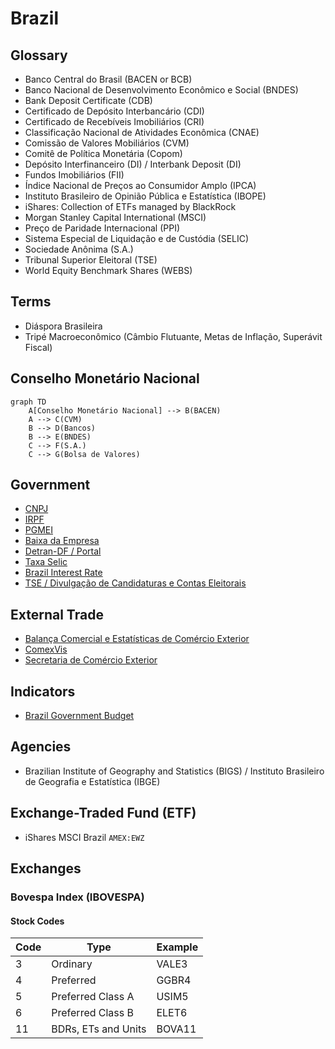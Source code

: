 # Brazil

<!--
Explicações

DI Futuros -> https://www.youtube.com/watch?v=2HbUDsMil7k
-->

<!--
Réis
Cruzeiro
Cruzeiro Novo
Cruzado
Cruzado Novo
Real
-->

<!--
NYSE:ABEV
NYSE:BBD
NYSE:BSBR
NYSE:CIG
NYSE:EBR
NYSE:ERJ
NYSE:GGB
NYSE:GOL
NYSE:ITUB
NYSE:PBR
NYSE:VALE
NYSE:VIV
OTC:EGIEY
OTC:JBSAY
-->

<!--
DI Futuros

J -> Janeiro

DI1J2029

Taxa Selic (Taxa de Juros À Vista) / DI Futuros (Taxa de Juros Futuro)
-->

<!--
QUANDL:BCB/11753

https://utilitarios.grupodpg.com.br/utilitarios/categoria/calculo-facil/775/custo-de-contratao-pj-x-clt-x-autnomo

https://bcb.gov.br/estabilidadefinanceira/sistema-valores-a-receber/

IAGRO

WIN1! / IND1! / IBV1!
DOL1! / WDO1!

RB1!*USDBRL/3.785411784

https://www.rankbr.com.br/tv

Kantar IBOPE Media
People Meter

Meta Selic / Taxa Selic
-->

## Glossary

- Banco Central do Brasil (BACEN or BCB)
- Banco Nacional de Desenvolvimento Econômico e Social (BNDES)
- Bank Deposit Certificate (CDB)
- Certificado de Depósito Interbancário (CDI)
- Certificado de Recebíveis Imobiliários (CRI)
- Classificação Nacional de Atividades Econômica (CNAE)
- Comissão de Valores Mobiliários (CVM)
- Comitê de Política Monetária (Copom)
- Depósito Interfinanceiro (DI) / Interbank Deposit (DI)
- Fundos Imobiliários (FII)
- Índice Nacional de Preços ao Consumidor Amplo (IPCA)
- Instituto Brasileiro de Opinião Pública e Estatística (IBOPE)
- iShares: Collection of ETFs managed by BlackRock
- Morgan Stanley Capital International (MSCI)
- Preço de Paridade Internacional (PPI)
- Sistema Especial de Liquidação e de Custódia (SELIC)
- Sociedade Anônima (S.A.)
- Tribunal Superior Eleitoral (TSE)
- World Equity Benchmark Shares (WEBS)

## Terms

- Diáspora Brasileira
- Tripé Macroeconômico (Câmbio Flutuante, Metas de Inflação, Superávit Fiscal)

## Conselho Monetário Nacional

```mermaid
graph TD
    A[Conselho Monetário Nacional] --> B(BACEN)
    A --> C(CVM)
    B --> D(Bancos)
    B --> E(BNDES)
    C --> F(S.A.)
    C --> G(Bolsa de Valores)
```

## Government

- [CNPJ](http://servicos.receita.fazenda.gov.br/Servicos/cnpjreva/Cnpjreva_Solicitacao.asp?cnpj=)
- [IRPF](/irpf.md)
- [PGMEI](http://www8.receita.fazenda.gov.br/SimplesNacional/Aplicacoes/ATSPO/pgmei.app/Identificacao)
- [Baixa da Empresa](https://gov.br/empresas-e-negocios/pt-br/empreendedor/servicos-para-mei/baixa-de-mei)
- [Detran-DF / Portal](https://portal.detran.df.gov.br/)
- [Taxa Selic](https://bcb.gov.br/controleinflacao/taxaselic)
- [Brazil Interest Rate](https://tradingeconomics.com/brazil/interest-rate)
- [TSE / Divulgação de Candidaturas e Contas Eleitorais](https://divulgacandcontas.tse.jus.br/divulga/#/)

## External Trade

- [Balança Comercial e Estatísticas de Comércio Exterior](https://www.gov.br/produtividade-e-comercio-exterior/pt-br/assuntos/comercio-exterior/estatisticas)
- [ComexVis](http://comexstat.mdic.gov.br/pt/comex-vis)
- [Secretaria de Comércio Exterior](https://gov.br/produtividade-e-comercio-exterior/pt-br/assuntos/comercio-exterior)

## Indicators

- [Brazil Government Budget](https://tradingeconomics.com/brazil/government-budget)

<!--
https://www.youtube.com/watch?v=8Kgo-PykDhk
https://www.youtube.com/watch?v=KOKS_apCwzA
https://www.youtube.com/watch?v=Nk1LG5Fi9Uk
-->

## Agencies

- Brazilian Institute of Geography and Statistics (BIGS) / Instituto Brasileiro de Geografia e Estatística (IBGE)

## Exchange-Traded Fund (ETF)

- iShares MSCI Brazil `AMEX:EWZ`

## Exchanges

### Bovespa Index (IBOVESPA)

<!--
BMFBOVESPA:DI11!-(100-CME:GE1!)
ECONOMICS:BRIRYY-ECONOMICS:USIRYY
-->

#### Stock Codes

| Code | Type                | Example |
| ---- | ------------------- | ------- |
| 3    | Ordinary            | VALE3   |
| 4    | Preferred           | GGBR4   |
| 5    | Preferred Class A   | USIM5   |
| 6    | Preferred Class B   | ELET6   |
| 11   | BDRs, ETs and Units | BOVA11  |
